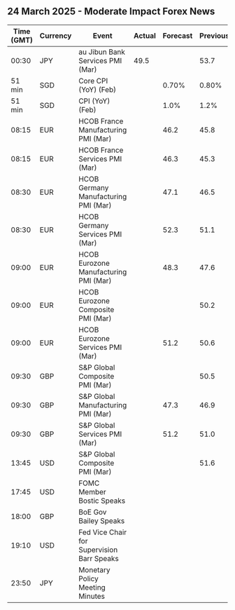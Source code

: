 ## 24 March 2025 - Moderate Impact Forex News

| Time (GMT) | Currency | Event | Actual | Forecast | Previous |
|------|----------|-------|--------|----------|----------|
| 00:30 | JPY | au Jibun Bank Services PMI (Mar) | 49.5 |  | 53.7 |
| 51 min | SGD | Core CPI (YoY) (Feb) |  | 0.70% | 0.80% |
| 51 min | SGD | CPI (YoY) (Feb) |  | 1.0% | 1.2% |
| 08:15 | EUR | HCOB France Manufacturing PMI (Mar) |  | 46.2 | 45.8 |
| 08:15 | EUR | HCOB France Services PMI (Mar) |  | 46.3 | 45.3 |
| 08:30 | EUR | HCOB Germany Manufacturing PMI (Mar) |  | 47.1 | 46.5 |
| 08:30 | EUR | HCOB Germany Services PMI (Mar) |  | 52.3 | 51.1 |
| 09:00 | EUR | HCOB Eurozone Manufacturing PMI (Mar) |  | 48.3 | 47.6 |
| 09:00 | EUR | HCOB Eurozone Composite PMI (Mar) |  |  | 50.2 |
| 09:00 | EUR | HCOB Eurozone Services PMI (Mar) |  | 51.2 | 50.6 |
| 09:30 | GBP | S&P Global Composite PMI (Mar) |  |  | 50.5 |
| 09:30 | GBP | S&P Global Manufacturing PMI (Mar) |  | 47.3 | 46.9 |
| 09:30 | GBP | S&P Global Services PMI (Mar) |  | 51.2 | 51.0 |
| 13:45 | USD | S&P Global Composite PMI (Mar) |  |  | 51.6 |
| 17:45 | USD | FOMC Member Bostic Speaks |  |  |  |
| 18:00 | GBP | BoE Gov Bailey Speaks |  |  |  |
| 19:10 | USD | Fed Vice Chair for Supervision Barr Speaks |  |  |  |
| 23:50 | JPY | Monetary Policy Meeting Minutes |  |  |  |
